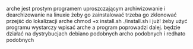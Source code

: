 arche jest prostym programem uproszczającym archiwizowanie i dearchizowanie na linuxie żeby go zainstalować trzeba go zklonować przejść do lokalizacji arche chmod +x install.sh ./install.sh i już! żeby użyć programu wystarczy wpisać arche a program poprowadzi dalej. będzie działać na dystrybucjach debiano podobnych archo podobnych i redhato podobnych
